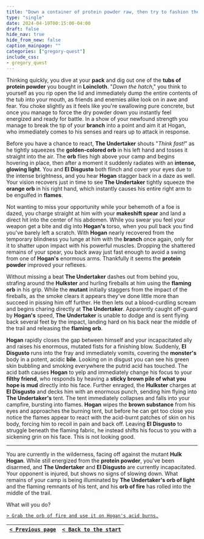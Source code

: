```yaml
---
title: "Down a container of protein powder raw, then try to fashion the branch into a spear."
type: "single"
date: 2024-04-19T00:15:00-04:00
draft: false
hide_nav: true
hide_from_new: false
caption_mainpage: ""
categories: ["gregory-quest"]
include_css:
- gregory_quest
---
```


Thinking quickly, you dive at your **pack** and dig out one of the **tubs of protein powder** you bought in **Loincloth**. "*Down the hatch*," you think to yourself as you rip open the lid and immediately dump the entire contents of the tub into your mouth, as friends and enemies alike look on in awe and fear. You choke slightly as it feels like you're swallowing pure concrete, but once you manage to force the dry powder down you instantly feel energized and ready for battle. In a show of your newfound strength you manage to break the tip of your **branch** into a point and aim it at Hogan, who immediately comes to his senses and rears up to attack in response.

Before you have a chance to react, **The Undertaker** shouts "*Think fast!*" as he tightly squeezes the **golden-colored orb** in his left hand and tosses it straight into the air. The **orb** flies high above your camp and begins hovering in place, then after a moment it suddenly radiates with an **intense, glowing light**. You and **El Disgusto** both flinch and cover your eyes due to the intense brightness, and you hear **Hogan** stagger back in a daze as well. Your vision recovers just in time to see **The Undertaker** tightly squeeze the **orange orb** in his right hand, which instantly causes his entire right arm to be engulfed in **flames**.

Not wanting to miss your opportunity while your behemoth of a foe is dazed, you charge straight at him with your **makeshift spear** and land a direct hit into the center of his abdomen. While you swear you feel your weapon get a bite and dig into **Hogan's** torso, when you pull back you find you've barely left a scratch. With **Hogan** nearly recovered from the temporary blindness you lunge at him with the **branch** once again, only for it to shatter upon impact with his powerful muscles. Dropping the shattered remains of your spear, you back away just fast enough to avoid a swing from one of **Hogan's** enormous arms. Thankfully it seems the **protein powder** improved your reflexes.

Without missing a beat **The Undertaker** dashes out from behind you, strafing around the **Hulkster** and hurling fireballs at him using the **flaming orb** in his grip. While the **mutant** initially staggers from the impact of the fireballs, as the smoke clears it appears they've done little more than succeed in pissing him off further. He then lets out a blood-curdling scream and begins charing directly at **The Undertaker**. Apparently caught off-guard by **Hogan's** speed, **The Undertaker** is unable to dodge and is sent flying back several feet by the impact, landing hard on his back near the middle of the trail and releasing the **flaming orb**.

**Hogan** rapidly closes the gap between himself and your incapacitated ally and raises his enormous, mutated fists for a finishing blow. Suddenly, **El Disgusto** runs into the fray and immediately vomits, covering the **monster's** body in a potent, acidic **bile**. Looking on in disgust you can see his green skin bubbling and smoking everywhere the putrid acid has touched. The acid bath causes **Hogan** to yelp and immediately change his focus to your **filthy friend**, who responds by heaving a **sticky brown pile of what you hope is mud** directly into his face. Further enraged, the **Hulkster** charges at **El Disgusto** and decks him with an enormous punch, sending him flying into **The Undertaker's** tent. The tent immediately collapses and falls into your campfire, bursting into flames. **Hogan** wipes the **brown substance** from his eyes and approaches the burning tent, but before he can get too close you notice the flames appear to react with the acid-burnt patches of skin on his body, forcing him to recoil in pain and back off. Leaving **El Disgusto** to struggle beneath the flaming fabric, he instead shifts his focus to you with a sickening grin on his face. This is not looking good.

---

You are currently in the wilderness, facing off against the mutant **Hulk Hogan**. While still energized from the **protein powder**, you've been disarmed, and **The Undertaker** and **El Disgusto** are currently incapacitated. Your opponent is injured, but shows no signs of slowing down. What remains of your camp is being illuminated by **The Undertaker's orb of light** and the flaming remnants of his tent, and his **orb of fire** has rolled into the middle of the trail.

What will you do?

[``> Grab the orb of fire and use it on Hogan's acid burns.``](../104)

|[``< Previous page``](../102)|[``< Back to the start``](../)|
|---|---|